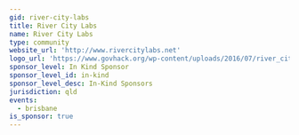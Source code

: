 ```yaml
---
gid: river-city-labs
title: River City Labs
name: River City Labs
type: community
website_url: 'http://www.rivercitylabs.net'
logo_url: 'https://www.govhack.org/wp-content/uploads/2016/07/river_city_labs.png'
sponsor_level: In Kind Sponsor
sponsor_level_id: in-kind
sponsor_level_desc: In-Kind Sponsors
jurisdiction: qld
events:
  - brisbane
is_sponsor: true
---
```

